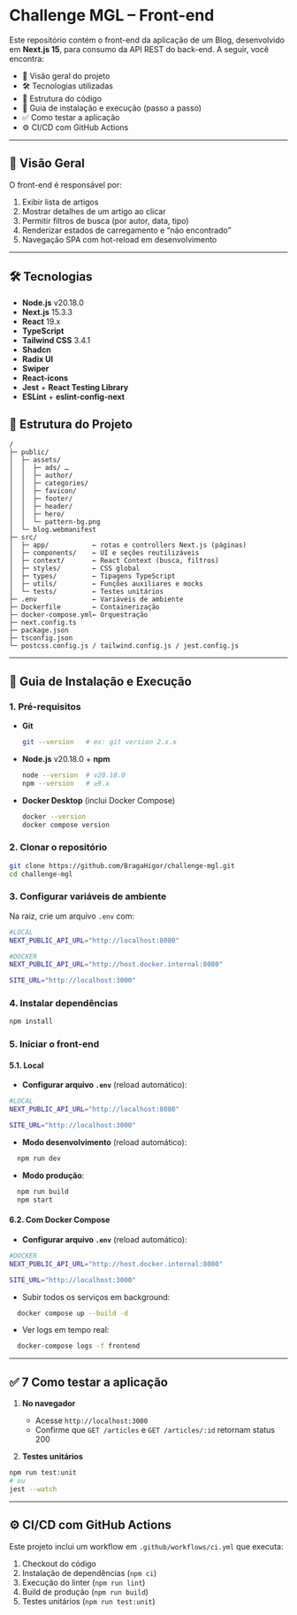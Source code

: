 # Challenge MGL – Front-end

Este repositório contém o front-end da aplicação de um Blog, desenvolvido em **Next.js 15**, para consumo da API REST do back-end. A seguir, você encontra:

-  📖 Visão geral do projeto
-  🛠 Tecnologias utilizadas
-  📁 Estrutura do código
-  🚀 Guia de instalação e execução (passo a passo)
-  ✅ Como testar a aplicação
-  ⚙️ CI/CD com GitHub Actions

---

## 📖 Visão Geral

O front-end é responsável por:

1. Exibir lista de artigos
2. Mostrar detalhes de um artigo ao clicar
3. Permitir filtros de busca (por autor, data, tipo)
4. Renderizar estados de carregamento e “não encontrado”
5. Navegação SPA com hot-reload em desenvolvimento

---

## 🛠 Tecnologias

-  **Node.js** v20.18.0
-  **Next.js** 15.3.3
-  **React** 19.x
-  **TypeScript**
-  **Tailwind CSS** 3.4.1
-  **Shadcn**
-  **Radix UI**
-  **Swiper**
-  **React-icons**
-  **Jest** + **React Testing Library**
-  **ESLint** + **eslint-config-next**

## 📁 Estrutura do Projeto

```
/
├─ public/
│  ├─ assets/
│  │  ├─ ads/ …
│  │  ├─ author/
│  │  ├─ categories/
│  │  ├─ favicon/
│  │  ├─ footer/
│  │  ├─ header/
│  │  ├─ hero/
│  │  └─ pattern-bg.png
│  └─ blog.webmanifest
├─ src/
│  ├─ app/           ← rotas e controllers Next.js (páginas)
│  ├─ components/    ← UI e seções reutilizáveis
│  ├─ context/       ← React Context (busca, filtros)
│  ├─ styles/        ← CSS global
│  ├─ types/         ← Tipagens TypeScript
│  ├─ utils/         ← Funções auxiliares e mocks
│  └─ tests/         ← Testes unitários
├─ .env              ← Variáveis de ambiente
├─ Dockerfile        ← Containerização
├─ docker-compose.yml← Orquestração
├─ next.config.ts
├─ package.json
├─ tsconfig.json
└─ postcss.config.js / tailwind.config.js / jest.config.js
```

---

## 🚀 Guia de Instalação e Execução

### 1. Pré-requisitos

-  **Git**

   ```bash
   git --version   # ex: git version 2.x.x
   ```

-  **Node.js** v20.18.0 + **npm**

   ```bash
   node --version  # v20.18.0
   npm --version   # ≥9.x
   ```

-  **Docker Desktop** (inclui Docker Compose)

   ```bash
   docker --version
   docker compose version
   ```

### 2. Clonar o repositório

```bash
git clone https://github.com/BragaHigor/challenge-mgl.git
cd challenge-mgl
```

### 3. Configurar variáveis de ambiente

Na raiz, crie um arquivo `.env` com:

```bash
#LOCAL
NEXT_PUBLIC_API_URL="http://localhost:8080"

#DOCKER
NEXT_PUBLIC_API_URL="http://host.docker.internal:8080"

SITE_URL="http://localhost:3000"
```

### 4. Instalar dependências

```bash
npm install
```

### 5. Iniciar o front-end

#### 5.1. Local

-  **Configurar arquivo `.env`** (reload automático):

```bash
#LOCAL
NEXT_PUBLIC_API_URL="http://localhost:8080"

SITE_URL="http://localhost:3000"
```

-  **Modo desenvolvimento** (reload automático):

```bash
  npm run dev
```

-  **Modo produção**:

```bash
  npm run build
  npm start
```

#### 6.2. Com Docker Compose

-  **Configurar arquivo `.env`** (reload automático):

```bash
#DOCKER
NEXT_PUBLIC_API_URL="http://host.docker.internal:8080"

SITE_URL="http://localhost:3000"
```

-  Subir todos os serviços em background:

```bash
  docker compose up --build -d
```

-  Ver logs em tempo real:

```bash
  docker-compose logs -f frontend
```

---

## ✅ 7 Como testar a aplicação

1. **No navegador**

   -  Acesse `http://localhost:3000`
   -  Confirme que `GET /articles` e `GET /articles/:id` retornam status 200

2. **Testes unitários**

```bash
npm run test:unit
# ou
jest --watch
```

---

## ⚙️ CI/CD com GitHub Actions

Este projeto inclui um workflow em `.github/workflows/ci.yml` que executa:

1. Checkout do código
2. Instalação de dependências (`npm ci`)
3. Execução do linter (`npm run lint`)
4. Build de produção (`npm run build`)
5. Testes unitários (`npm run test:unit`)
